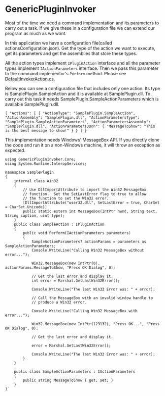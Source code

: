 # GenericPluginInvoker
Most of the time we need a command implementation and its parameters to carry out a task. If we give these in a configuration file we can extend our program as much as we want.

In this application we have a configuration file(called actionsConfiguration.json). Get the type of the action we want to execute, get its parameters and get the assemblies that store these types.

All the action types implement `IPluginAction` interface and all the parameter types implement `IActionParameters` interface. Then we pass this parameter to the command implementor's `Perform` method. Please see [DefaultInvokerAction.cs](https://github.com/burak3000/GenericPluginInvoker/blob/main/GenericPluginInvoker.Core/DefaultInvokerAction.cs "Implementation class that calls the actions in the actionsConfiguration file we have.").

Below you can see a configuration file that includes only one action. Its type is SamplePlugin.SampleAction and it is available at SamplePlugin.dll. To carry out this task it needs SamplePlugin.SampleActionParameters which is available SamplePlugin.dll. 

`{
  "Actions": [
    {
      "ActionType": "SamplePlugin.SampleAction",
      "ActionAssembly": "SamplePlugin.dll",
      "ActionParametersType": "SamplePlugin.SampleActionParameters",
      "ActionParametersAssembly": "SamplePlugin.dll",
      "ActionParametersJson": {
        "MessageToShow": "This is the best message to show!"
      }
    }
  ]
}`

This implementation needs Windows' MessageBox API. If you directly clone the code and run it on a non-Windows machine, it will throw an exception as expected.

```
using GenericPluginInvoker.Core;
using System.Runtime.InteropServices;

namespace SamplePlugin
{
    internal class Win32
    {
        // Use DllImportAttribute to inport the Win32 MessageBox
        // function.  Set the SetLastError flag to true to allow
        // the function to set the Win32 error.
        [DllImportAttribute("user32.dll", SetLastError = true, CharSet = CharSet.Unicode)]
        public static extern int MessageBox(IntPtr hwnd, String text, String caption, uint type);
    }
    public class SampleAction : IPluginAction
    {
        public void Perform(IActionParameters parameters)
        {
            SampleActionParameters? actionParams = parameters as SampleActionParameters;
            Console.WriteLine("Calling Win32 MessageBox without error...");

            Win32.MessageBox(new IntPtr(0), actionParams.MessageToShow, "Press OK Dialog", 0);

            // Get the last error and display it.
            int error = Marshal.GetLastWin32Error();

            Console.WriteLine("The last Win32 Error was: " + error);

            // Call the MessageBox with an invalid window handle to
            // produce a Win32 error.

            Console.WriteLine("Calling Win32 MessageBox with error...");

            Win32.MessageBox(new IntPtr(123132), "Press OK...", "Press OK Dialog", 0);

            // Get the last error and display it.

            error = Marshal.GetLastWin32Error();

            Console.WriteLine("The last Win32 Error was: " + error);
        }
    }

    public class SampleActionParameters : IActionParameters
    {
        public string MessageToShow { get; set; }
    }
}`


